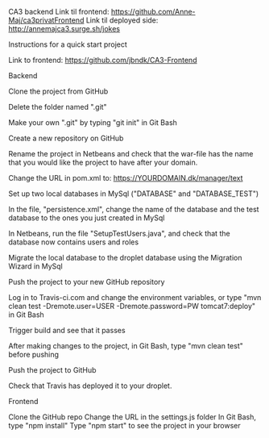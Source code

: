 CA3 backend
Link til frontend: https://github.com/Anne-Maj/ca3privatFrontend
Link til deployed side: http://annemajca3.surge.sh/jokes

Instructions for a quick start project

Link to frontend: https://github.com/jbndk/CA3-Frontend

Backend

Clone the project from GitHub

Delete the folder named ".git"

Make your own ".git" by typing "git init" in Git Bash

Create a new repository on GitHub

Rename the project in Netbeans and check that the war-file has the name that you would like the project to have after your domain.

Change the URL in pom.xml to: https://YOURDOMAIN.dk/manager/text

Set up two local databases in MySql ("DATABASE" and "DATABASE_TEST")

In the file, "persistence.xml", change the name of the database and the test database to the ones you just created in MySql

In Netbeans, run the file "SetupTestUsers.java", and check that the database now contains users and roles

Migrate the local database to the droplet database using the Migration Wizard in MySql

Push the project to your new GitHub repository

Log in to Travis-ci.com and change the environment variables, or type "mvn clean test -Dremote.user=USER -Dremote.password=PW tomcat7:deploy" in Git Bash

Trigger build and see that it passes

After making changes to the project, in Git Bash, type "mvn clean test" before pushing

Push the project to GitHub

Check that Travis has deployed it to your droplet.

Frontend

Clone the GitHub repo
Change the URL in the settings.js folder
In Git Bash, type "npm install"
Type "npm start" to see the project in your browser

